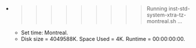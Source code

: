 * >>>>>>>>> Running inst-std-system-xtra-tz-montreal.sh ...
  * Set time: Montreal.
  * Disk size = 4049588K. Space Used = 4K. Runtime = 00:00:00:00.

